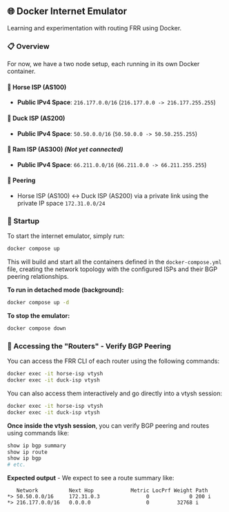 ## 🌐 Docker Internet Emulator

Learning and experimentation with routing FRR using Docker. 

### 📋 Overview

For now, we have a two node setup, each running in its own Docker container.

#### 🐴 Horse ISP (AS100)

- **Public IPv4 Space**: `216.177.0.0/16` (`216.177.0.0 -> 216.177.255.255`)

#### 🦆 Duck ISP (AS200)

- **Public IPv4 Space**: `50.50.0.0/16` (`50.50.0.0 -> 50.50.255.255`)

#### 🐏 Ram ISP (AS300) *(Not yet connected)*

- **Public IPv4 Space**: `66.211.0.0/16` (`66.211.0.0 -> 66.211.255.255`)

#### 🔗 Peering
- Horse ISP (AS100) ↔️ Duck ISP (AS200) via a private link using the private IP space `172.31.0.0/24`

### 🚀 Startup

To start the internet emulator, simply run:

```bash
docker compose up
```

This will build and start all the containers defined in the `docker-compose.yml` file, creating the network topology with the configured ISPs and their BGP peering relationships.

**To run in detached mode (background):**

```bash
docker compose up -d
```

**To stop the emulator:**

```bash
docker compose down
```

### 🔧 Accessing the "Routers" - Verify BGP Peering

You can access the FRR CLI of each router using the following commands:

```bash
docker exec -it horse-isp vtysh
docker exec -it duck-isp vtysh
``` 

You can also access them interactively and go directly into a vtysh session:

```bash
docker exec -it horse-isp vtysh
docker exec -it duck-isp vtysh
```

**Once inside the vtysh session**, you can verify BGP peering and routes using commands like:
```bash
show ip bgp summary
show ip route
show ip bgp
# etc.
```

**Expected output** - We expect to see a route summary like:

```
   Network          Next Hop            Metric LocPrf Weight Path
*> 50.50.0.0/16     172.31.0.3               0             0 200 i
*> 216.177.0.0/16   0.0.0.0                  0         32768 i
```
